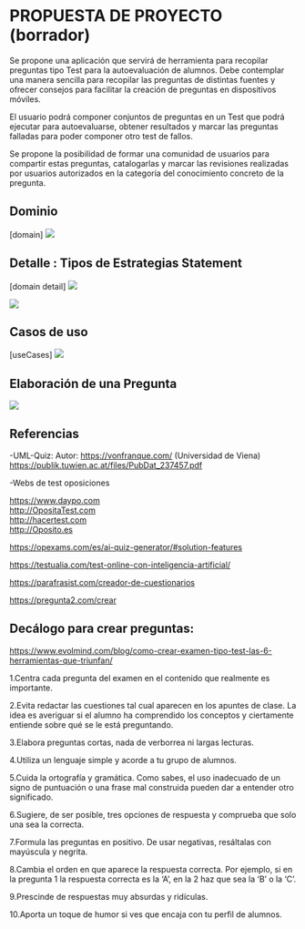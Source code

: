 # PROPUESTA DE PROYECTO (borrador)

Se propone una aplicación que servirá de herramienta para recopilar preguntas tipo Test para la autoevaluación de alumnos. Debe contemplar una manera sencilla para recopilar las preguntas de distintas fuentes y ofrecer consejos para facilitar la creación de preguntas en dispositivos móviles.

El usuario podrá componer conjuntos de preguntas en un Test que podrá ejecutar para autoevaluarse, obtener resultados y marcar las preguntas falladas para poder componer otro test de fallos.

Se propone la posibilidad de formar una comunidad de usuarios para compartir estas preguntas, catalogarlas y marcar las revisiones realizadas por usuarios autorizados en la categoría del conocimiento concreto de la pregunta.


<!-- [overview]
<img src="./out/doc/planteamiento_secuencia/OpoTestPlanteamiento.svg"> -->

## Dominio

[domain]
<img src="./out/doc/dominio_clases/OpoTestDomain.svg">

## Detalle : Tipos de Estrategias Statement

[domain detail]
<img src="./doc/marcosUML/conceptDomainDetail.png">

<img src="./doc/marcosUML/strategyDomainDetail.png">

## Casos de uso

[useCases]
<img src="./out/doc/useCases_app/useCases_app.svg">

## Elaboración de una Pregunta
<img src="./out/doc/questionStates/QuestionStates.svg">


## Referencias

-UML-Quiz: 
Autor: https://vonfranque.com/ (Universidad de Viena)
https://publik.tuwien.ac.at/files/PubDat_237457.pdf

-Webs de test oposiciones

https://www.daypo.com  
http://OpositaTest.com  
http://hacertest.com  
http://Oposito.es  

https://opexams.com/es/ai-quiz-generator/#solution-features

https://testualia.com/test-online-con-inteligencia-artificial/

https://parafrasist.com/creador-de-cuestionarios

https://pregunta2.com/crear




## Decálogo para crear preguntas:
https://www.evolmind.com/blog/como-crear-examen-tipo-test-las-6-herramientas-que-triunfan/

1.Centra cada pregunta del examen en el contenido que realmente es importante.

2.Evita redactar las cuestiones tal cual aparecen en los apuntes de clase. La idea es averiguar si el alumno ha comprendido los conceptos y ciertamente entiende sobre qué se le está preguntando.

3.Elabora preguntas cortas, nada de verborrea ni largas lecturas.

4.Utiliza un lenguaje simple y acorde a tu grupo de alumnos.

5.Cuida la ortografía y gramática. Como sabes, el uso inadecuado de un signo de puntuación o una frase mal construida pueden dar a entender otro significado.

6.Sugiere, de ser posible, tres opciones de respuesta y comprueba que solo una sea la correcta.

7.Formula las preguntas en positivo. De usar negativas, resáltalas con mayúscula y negrita.

8.Cambia el orden en que aparece la respuesta correcta. Por ejemplo, si en la pregunta 1 la respuesta correcta es la ‘A’, en la 2 haz que sea la ‘B’ o la ‘C’.

9.Prescinde de respuestas muy absurdas y ridículas.

10.Aporta un toque de humor si ves que encaja con tu perfil de alumnos.




